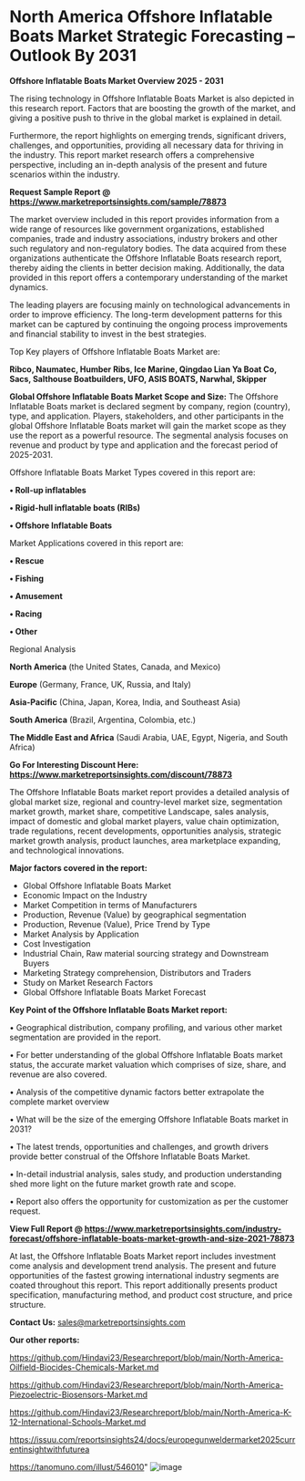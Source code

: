 # North America Offshore Inflatable Boats Market Strategic Forecasting – Outlook By 2031

<Strong> Offshore Inflatable Boats Market Overview 2025 - 2031</strong>

The rising technology in Offshore Inflatable Boats Market is also depicted in this research report. Factors that are boosting the growth of the market, and giving a positive push to thrive in the global market is explained in detail.

Furthermore, the report highlights on emerging trends, significant drivers, challenges, and opportunities, providing all necessary data for thriving in the industry. This report market research offers a comprehensive perspective, including an in-depth analysis of the present and future scenarios within the industry.

<strong>Request Sample Report @ <a href=https://www.marketreportsinsights.com/sample/78873>https://www.marketreportsinsights.com/sample/78873</a></strong>

The market overview included in this report provides information from a wide range of resources like government organizations, established companies, trade and industry associations, industry brokers and other such regulatory and non-regulatory bodies. The data acquired from these organizations authenticate the Offshore Inflatable Boats research report, thereby aiding the clients in better decision making. Additionally, the data provided in this report offers a contemporary understanding of the market dynamics.

The leading players are focusing mainly on technological advancements in order to improve efficiency. The long-term development patterns for this market can be captured by continuing the ongoing process improvements and financial stability to invest in the best strategies.

Top Key players of Offshore Inflatable Boats Market are:

<strong>Ribco, Naumatec, Humber Ribs, Ice Marine, Qingdao Lian Ya Boat Co, Sacs, Salthouse Boatbuilders, UFO, ASIS BOATS, Narwhal, Skipper</strong>

<strong><b>Global Offshore Inflatable Boats Market Scope and Size:</b></strong>
The Offshore Inflatable Boats market is declared segment by company, region (country), type, and application. Players, stakeholders, and other participants in the global Offshore Inflatable Boats market will gain the market scope as they use the report as a powerful resource. The segmental analysis focuses on revenue and product by type and application and the forecast period of 2025-2031.

Offshore Inflatable Boats Market Types covered in this report are:

<strong>• Roll-up inflatables

• Rigid-hull inflatable boats (RIBs)

• Offshore Inflatable Boats</strong>

Market Applications covered in this report are:

<strong>• Rescue

• Fishing

• Amusement

• Racing

• Other</strong> 

Regional Analysis

<strong>North America</strong> (the United States, Canada, and Mexico)

<strong>Europe</strong> (Germany, France, UK, Russia, and Italy)

<strong>Asia-Pacific</strong> (China, Japan, Korea, India, and Southeast Asia)

<strong>South America</strong> (Brazil, Argentina, Colombia, etc.)

<strong>The Middle East and Africa</strong> (Saudi Arabia, UAE, Egypt, Nigeria, and South Africa)

<strong>Go For Interesting Discount Here: <a href=https://www.marketreportsinsights.com/discount/78873>https://www.marketreportsinsights.com/discount/78873</a></strong>

The Offshore Inflatable Boats market report provides a detailed analysis of global market size, regional and country-level market size, segmentation market growth, market share, competitive Landscape, sales analysis, impact of domestic and global market players, value chain optimization, trade regulations, recent developments, opportunities analysis, strategic market growth analysis, product launches, area marketplace expanding, and technological innovations.

<strong><b>Major factors covered in the report:</b></strong>
<ul>
  <li>Global Offshore Inflatable Boats Market </li>
  <li>Economic Impact on the Industry</li>
  <li>Market Competition in terms of Manufacturers</li>
  <li>Production, Revenue (Value) by geographical segmentation</li>
  <li>Production, Revenue (Value), Price Trend by Type</li>
  <li>Market Analysis by Application</li>
  <li>Cost Investigation</li>
  <li>Industrial Chain, Raw material sourcing strategy and Downstream Buyers</li>
  <li>Marketing Strategy comprehension, Distributors and Traders</li>
  <li>Study on Market Research Factors</li>
  <li>Global Offshore Inflatable Boats Market Forecast</li>
</ul>

<strong><b>Key Point of the Offshore Inflatable Boats Market report:</b></strong>

• Geographical distribution, company profiling, and various other market segmentation are provided in the report.

• For better understanding of the global Offshore Inflatable Boats market status, the accurate market valuation which comprises of size, share, and revenue are also covered.

• Analysis of the competitive dynamic factors better extrapolate the complete market overview

• What will be the size of the emerging Offshore Inflatable Boats market in 2031?

• The latest trends, opportunities and challenges, and growth drivers provide better construal of the Offshore Inflatable Boats Market.

• In-detail industrial analysis, sales study, and production understanding shed more light on the future market growth rate and scope.

• Report also offers the opportunity for customization as per the customer request.

<strong><b>View Full Report @ <a href=https://www.marketreportsinsights.com/industry-forecast/offshore-inflatable-boats-market-growth-and-size-2021-78873>https://www.marketreportsinsights.com/industry-forecast/offshore-inflatable-boats-market-growth-and-size-2021-78873</a></b></strong>


At last, the Offshore Inflatable Boats Market report includes investment come analysis and development trend analysis. The present and future opportunities of the fastest growing international industry segments are coated throughout this report. This report additionally presents product specification, manufacturing method, and product cost structure, and price structure.

<strong>Contact Us:</strong>
sales@marketreportsinsights.com

<strong>Our other reports:</strong>

<a href=https://github.com/Hindavi23/Researchreport/blob/main/North-America-Oilfield-Biocides-Chemicals-Market.md>https://github.com/Hindavi23/Researchreport/blob/main/North-America-Oilfield-Biocides-Chemicals-Market.md</a>

<a href=https://github.com/Hindavi23/Researchreport/blob/main/North-America-Piezoelectric-Biosensors-Market.md>https://github.com/Hindavi23/Researchreport/blob/main/North-America-Piezoelectric-Biosensors-Market.md</a>

<a href=https://github.com/Hindavi23/Researchreport/blob/main/North-America-K-12-International-Schools-Market.md>https://github.com/Hindavi23/Researchreport/blob/main/North-America-K-12-International-Schools-Market.md</a>

<a href=https://issuu.com/reportsinsights24/docs/europegunweldermarket2025currentinsightwithfuturea>https://issuu.com/reportsinsights24/docs/europegunweldermarket2025currentinsightwithfuturea</a>

<a href=https://tanomuno.com/illust/546010>https://tanomuno.com/illust/546010</a>"
![image](https://github.com/user-attachments/assets/222a59d6-0ee7-489c-a5de-0425c7d7becb)
